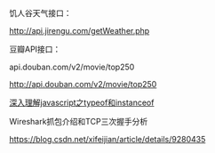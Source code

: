 饥人谷天气接口：

http://api.jirengu.com/getWeather.php

豆瓣API接口：

api.douban.com/v2/movie/top250

http://api.douban.com/v2/movie/top250



[深入理解javascript之typeof和instanceof](https://blog.csdn.net/mevicky/article/details/50353881)

Wireshark抓包介绍和TCP三次握手分析

https://blog.csdn.net/xifeijian/article/details/9280435



